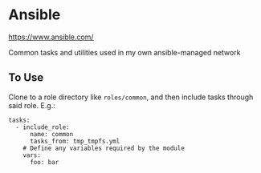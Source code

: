 # Ansible

https://www.ansible.com/

Common tasks and utilities used in my own ansible-managed network

## To Use

Clone to a role directory like `roles/common`, and then include tasks through
said role. E.g.:

    tasks:
      - include_role:
          name: common
          tasks_from: tmp_tmpfs.yml
        # Define any variables required by the module
        vars:
          foo: bar
